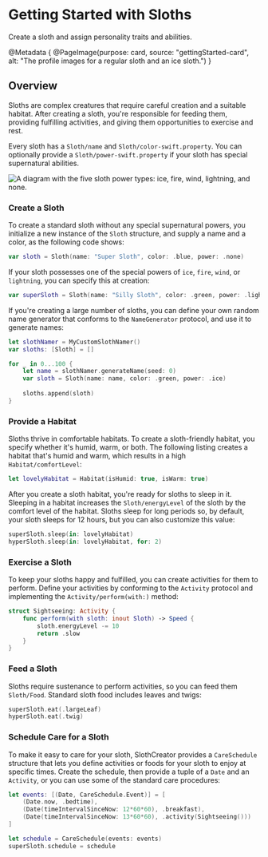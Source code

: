 # Getting Started with Sloths

Create a sloth and assign personality traits and abilities.

@Metadata {
    @PageImage(purpose: card, source: "gettingStarted-card", alt: "The profile images for a regular sloth and an ice sloth.")
}

## Overview

Sloths are complex creatures that require careful creation and a suitable habitat. After creating a sloth, you're responsible for feeding them, providing fulfilling activities, and giving them opportunities to exercise and rest. 

Every sloth has a ``Sloth/name`` and ``Sloth/color-swift.property``. You can optionally provide a ``Sloth/power-swift.property`` if your sloth has special supernatural abilities.

![A diagram with the five sloth power types: ice, fire, wind, lightning, and none.](slothPower.png)

### Create a Sloth

To create a standard sloth without any special supernatural powers, you initialize a new instance of the ``Sloth`` structure, and supply a name and a color, as the following code shows:

```swift
var sloth = Sloth(name: "Super Sloth", color: .blue, power: .none)
```

If your sloth possesses one of the special powers of `ice`, `fire`, `wind`, or `lightning`, you can specify this at creation:

```swift
var superSloth = Sloth(name: "Silly Sloth", color: .green, power: .lightning)
```

If you're creating a large number of sloths, you can define your own random name generator that conforms to the ``NameGenerator`` protocol, and use it to generate names:

```swift
let slothNamer = MyCustomSlothNamer()
var sloths: [Sloth] = []

for _ in 0...100 {
    let name = slothNamer.generateName(seed: 0)
    var sloth = Sloth(name: name, color: .green, power: .ice)
    
    sloths.append(sloth)
}
```

### Provide a Habitat

Sloths thrive in comfortable habitats. To create a sloth-friendly habitat, you specify whether it's humid, warm, or both. The following listing creates a habitat that's humid and warm, which results in a high ``Habitat/comfortLevel``:

```swift
let lovelyHabitat = Habitat(isHumid: true, isWarm: true)
```

After you create a sloth habitat, you're ready for sloths to sleep in it. Sleeping in a habitat increases the ``Sloth/energyLevel`` of the sloth by the comfort level of the habitat. Sloths sleep for long periods so, by default, your sloth sleeps for 12 hours, but you can also customize this value:

```swift
superSloth.sleep(in: lovelyHabitat)
hyperSloth.sleep(in: lovelyHabitat, for: 2)
```

### Exercise a Sloth

To keep your sloths happy and fulfilled, you can create activities for them to perform. Define your activities by conforming to the ``Activity`` protocol and implementing the ``Activity/perform(with:)`` method:

```swift
struct Sightseeing: Activity {
    func perform(with sloth: inout Sloth) -> Speed {
        sloth.energyLevel -= 10
        return .slow
    }
}
```

### Feed a Sloth

Sloths require sustenance to perform activities, so you can feed them ``Sloth/Food``. Standard sloth food includes leaves and twigs:

```swift
superSloth.eat(.largeLeaf)
hyperSloth.eat(.twig)
```

### Schedule Care for a Sloth

To make it easy to care for your sloth, SlothCreator provides a ``CareSchedule`` structure that lets you define activities or foods for your sloth to enjoy at specific times. Create the schedule, then provide a tuple of a `Date` and an ``Activity``, or you can use some of the standard care procedures:

```swift
let events: [(Date, CareSchedule.Event)] = [
    (Date.now, .bedtime),
    (Date(timeIntervalSinceNow: 12*60*60), .breakfast),
    (Date(timeIntervalSinceNow: 13*60*60), .activity(Sightseeing()))
]

let schedule = CareSchedule(events: events)
superSloth.schedule = schedule
```

